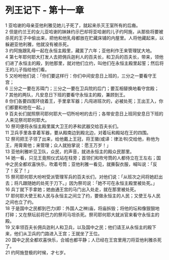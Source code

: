 # 列王记下 - 第十一章
  
 1 亚哈谢的母亲亚他利雅见她儿子死了，就起来杀灭王室所有的后裔。  
 2 但是约兰王的女儿亚哈谢的妹妹约示巴却将亚哈谢的儿子约阿施，从那些将要被杀死的王子中偷出来，把他和他乳母都放在贮藏床铺的内屋里。人将他藏起来，以躲避亚他利雅，他就没有被杀死。  
 3 约阿施跟乳母一起在永恒主殿里，藏匿了六年；亚他利作王来管理犹大地。  
 4 第七年耶何耶大打发人去把佣兵迦利人的百夫长，和卫兵的百夫长，带来，领他们进了永恒主的殿，到他那里，就对他们立约，叫他们在永恒主殿里起誓；然后将王的儿子指给他们看。  
 5 又吩咐他们说：「你们要这样行：你们中间安息日上班的，三分之一要看守王宫；  
 6 三分之一要在苏珥门；三分之一要在卫兵院的后门；要互相替换地看守宫殿；  
 7 其他的两队，凡安息日下班的要看守永恒主的殿，兼顾到王。  
 8 你们各要四围环绕着王，手里拿军器；凡闯进班次的，必被处死；王出王入，你们都要和他在一起。」  
 9 百夫长们就照祭司耶何耶大一切所吩咐的去行；各带安息日上班同安息日下班的人来见祭司耶何耶大。  
 10 祭司便将永恒主殿里属大卫王的矛和武器交给百夫长们。  
 11 卫兵手里各拿着军器，要从殿南边到殿北边，对着坛和殿站在王的四围。  
 12 祭司把王子领了出来，给他戴上王冠，将王徽(或译：律法书)交给他，称他为王，用膏膏他；来管理；众人就拍掌说：愿王万岁！」  
 13 亚他利雅听见卫队，众民，的声音，就进永恒主的殿众民那里。  
 14 她一看，只见王竟照仪式站在柱旁；首领们和吹号筒的人都侍立在王左右；国中之民全都欢喜快乐，吹着号筒；亚他利雅一看见，就撕裂衣服，喊叫说：「反了！反了！」  
 15 祭司耶何耶大吩咐受派管理军兵的百夫长们，对他们说：「从班次之间将她赶出去；将凡跟随她的处死于刀下。」因为祭司说：「她不可在永恒主殿里被处死。」  
 16 兵丁就下手拿她；她由通王宫的马门出入处走，就在那里被处死。  
 17 耶何耶大使王和人民与永恒主之间立了约，要做永恒主的人民；又使王与人民之间也立了约。  
 18 于是国中之民都到巴力(即：外国人之神)庙，将庙拆毁；将他的坛和像狠狠地打碎；又在祭坛前将巴力的祭司马坦杀死。祭司耶何耶大就派官来看守永恒主的殿。  
 19 又率领百夫长佣兵迦利人和卫兵，以及国中之民；他们请王从永恒主的殿下来，他们从卫兵的门路进入王宫；王就坐了王位。  
 20 国中之民全都欢喜快乐，合城也都平静；人已经在王宫里用刀将亚他利雅杀死了。  
 21 约阿施登极的时候，才七岁。